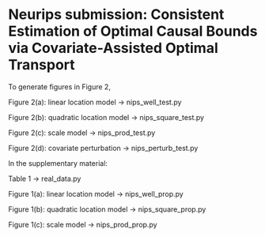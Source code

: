 # Neurips submission: Consistent Estimation of Optimal Causal Bounds via Covariate-Assisted Optimal Transport

To generate figures in Figure 2,

Figure 2(a): linear location model -> nips_well_test.py

Figure 2(b): quadratic location model -> nips_square_test.py

Figure 2(c): scale model -> nips_prod_test.py

Figure 2(d): covariate perturbation -> nips_perturb_test.py

In the supplementary material:

Table 1  -> real_data.py

Figure 1(a): linear location model -> nips_well_prop.py

Figure 1(b): quadratic location model -> nips_square_prop.py

Figure 1(c): scale model -> nips_prod_prop.py
